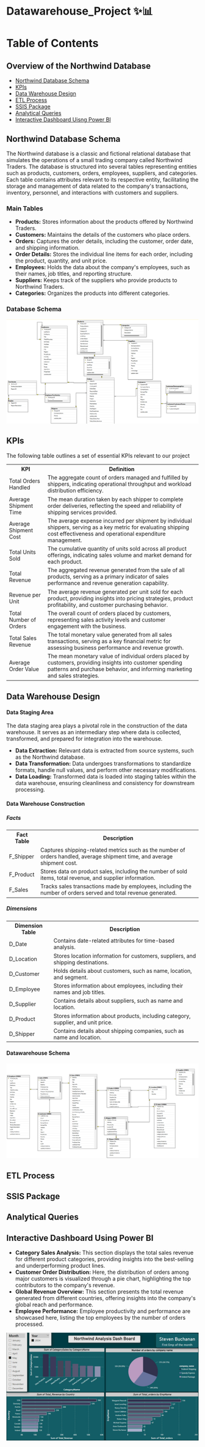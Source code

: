 # Datawarehouse_Project ✨📊
<!DOCTYPE html>
<html lang="en">
<head>
  <meta charset="UTF-8">
  <meta name="viewport" content="width=device-width, initial-scale=1.0">
</head>
<body>
  <div class="container">
    <h1>Table of Contents</h1>
    <h2>Overview of the Northwind Database</h2>
    <ul>
      <li><a href="#northwind-schema">Northwind Database Schema</a></li>
      <li><a href="#KPIs">KPIs</a></li>
      <li><a href="#data-warehouse-design">Data Warehouse Design</a></li>
      <li><a href="#etl-process">ETL Process</a></li>
      <li><a href="#ssis-package">SSIS Package</a></li>
      <li><a href="#analytical-queries">Analytical Queries</a></li>
      <li><a href="#interactive-dashboard">Interactive Dashboard Uisng Power BI</a></li>
    </ul>
    <h2 id="northwind-schema">Northwind Database Schema</h2>
   <p>The Northwind database is a classic and fictional relational database that simulates the operations of a small trading company called Northwind Traders. The database is structured into several tables representing entities such as products, customers, orders, employees, suppliers, and categories. Each table contains attributes relevant to its respective entity, facilitating the storage and management of data related to the company's transactions, inventory, personnel, and interactions with customers and suppliers.</p>
    <h3>Main Tables</h3>
    <ul>
      <li><strong>Products:</strong> Stores information about the products offered by Northwind Traders.</li>
      <li><strong>Customers:</strong> Maintains the details of the customers who place orders.</li>
      <li><strong>Orders:</strong> Captures the order details, including the customer, order date, and shipping information.</li>
      <li><strong>Order Details:</strong> Stores the individual line items for each order, including the product, quantity, and unit price.</li>
      <li><strong>Employees:</strong> Holds the data about the company's employees, such as their names, job titles, and reporting structure.</li>
      <li><strong>Suppliers:</strong> Keeps track of the suppliers who provide products to Northwind Traders.</li>
      <li><strong>Categories:</strong> Organizes the products into different categories.</li>
    </ul>
    <h3>Database Schema</h3>
    <img src="Northwind Schma.png" alt="db schems">
    <h2 id="KPIs">KPIs</h2>
    <p>The following table outlines a set of essential KPIs relevant to our project</p>
    <table>
      <tr>
        <th>KPI</th>
        <th>Definition</th>
      </tr>
      <tr>
        <td>Total Orders Handled</td>
        <td>The aggregate count of orders managed and fulfilled by shippers, indicating operational throughput and workload distribution efficiency.</td>
      </tr>
      <tr>
        <td>Average Shipment Time</td>
        <td>The mean duration taken by each shipper to complete order deliveries, reflecting the speed and reliability of shipping services provided.</td>
      </tr>
      <tr>
        <td>Average Shipment Cost</td>
        <td>The average expense incurred per shipment by individual shippers, serving as a key metric for evaluating shipping cost effectiveness and operational expenditure management.</td>
      </tr>
      <tr>
        <td>Total Units Sold</td>
        <td>The cumulative quantity of units sold across all product offerings, indicating sales volume and market demand for each product.</td>
      </tr>
      <tr>
        <td>Total Revenue</td>
        <td>The aggregated revenue generated from the sale of all products, serving as a primary indicator of sales performance and revenue generation capability.</td>
      </tr>
      <tr>
        <td>Revenue per Unit</td>
        <td>The average revenue generated per unit sold for each product, providing insights into pricing strategies, product profitability, and customer purchasing behavior.</td>
      </tr>
      <tr>
        <td>Total Number of Orders</td>
        <td>The overall count of orders placed by customers, representing sales activity levels and customer engagement with the business.</td>
      </tr>
      <tr>
        <td>Total Sales Revenue</td>
        <td>The total monetary value generated from all sales transactions, serving as a key financial metric for assessing business performance and revenue growth.</td>
      </tr>
      <tr>
        <td>Average Order Value</td>
        <td>The mean monetary value of individual orders placed by customers, providing insights into customer spending patterns and purchase behavior, and informing marketing and sales strategies.</td>
      </tr>
    </table>
    <h2 id="data-warehouse-design">Data Warehouse Design</h2>
    <h4>Data Staging Area</h4>
    <p>The data staging area plays a pivotal role in the construction of the data warehouse. It serves as an intermediary step where data is collected, transformed, and prepared for integration into the warehouse.</p>
    <ul>
      <li><strong>Data Extraction:</strong> Relevant data is extracted from source systems, such as the Northwind database.</li>
      <li><strong>Data Transformation:</strong> Data undergoes transformations to standardize formats, handle null values, and perform other necessary modifications.</li>
      <li><strong>Data Loading:</strong> Transformed data is loaded into staging tables within the data warehouse, ensuring cleanliness and consistency for downstream processing.</li>
    </ul>
    <h4>Data Warehouse Construction</h4>
    <h5>Facts</h5>
    <table>
      <tr>
        <th>Fact Table</th>
        <th>Description</th>
      </tr>
      <tr>
        <td>F_Shipper</td>
        <td>Captures shipping-related metrics such as the number of orders handled, average shipment time, and average shipment cost.</td>
      </tr>
      <tr>
        <td>F_Product</td>
        <td>Stores data on product sales, including the number of sold items, total revenue, and supplier information.</td>
      </tr>
      <tr>
        <td>F_Sales</td>
        <td>Tracks sales transactions made by employees, including the number of orders served and total revenue generated.</td>
      </tr>
    </table>
    <h5>Dimensions</h5>
    <table>
      <tr>
        <th>Dimension Table</th>
        <th>Description</th>
      </tr>
      <tr>
        <td>D_Date</td>
        <td>Contains date-related attributes for time-based analysis.</td>
      </tr>
      <tr>
        <td>D_Location</td>
        <td>Stores location information for customers, suppliers, and shipping destinations.</td>
      </tr>
      <tr>
        <td>D_Customer</td>
        <td>Holds details about customers, such as name, location, and segment.</td>
      </tr>
      <tr>
        <td>D_Employee</td>
        <td>Stores information about employees, including their names and job titles.</td>
      </tr>
      <tr>
        <td>D_Supplier</td>
        <td>Contains details about suppliers, such as name and location.</td>
      </tr>
      <tr>
        <td>D_Product</td>
        <td>Stores information about products, including category, supplier, and unit price.</td>
      </tr>
      <tr>
        <td>D_Shipper</td>
        <td>Contains details about shipping companies, such as name and location.</td>
      </tr>
    </table>
    <h4>Datawarehouse Schema</h4>
    <img src="Final DWH Star Schema.png" alt="dwh schema">
    <h2 id="etl-process">ETL Process</h2>
    <!-- Add content for each section -->
    <h2 id="ssis-package">SSIS Package</h2>
    <!-- Add content for each section -->
    <h2 id="analytical-queries">Analytical Queries</h2>
    <!-- Add content for each section -->
    <h2 id="interactive-dashboard">Interactive Dashboard Using Power BI</h2>
    <ul>
  <li><strong>Category Sales Analysis:</strong> This section displays the total sales revenue for different product categories, providing insights into the best-selling and underperforming product lines.</li>
  <li><strong>Customer Order Distribution:</strong> Here, the distribution of orders among major customers is visualized through a pie chart, highlighting the top contributors to the company's revenue.</li>
  <li><strong>Global Revenue Overview:</strong> This section presents the total revenue generated from different countries, offering insights into the company's global reach and performance.</li>
  <li><strong>Employee Performance:</strong> Employee productivity and performance are showcased here, listing the top employees by the number of orders processed.</li>
</ul>
  </div>
  <img src="Dashboard.jpg" alt="dwh schema">
</body>
</html>
